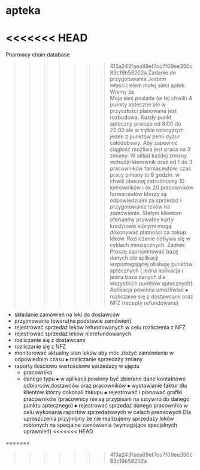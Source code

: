 # apteka
<<<<<<< HEAD
=======
Pharmacy chain database
>>>>>>> 413a243faea89ef7cc7f09ee350c83c19b58202a
Zadanie do przygotowania
Jestem właścicielem małej sieci aptek.  
Wiemy że	
Moja sieć  posiada  (w tej chwili) 4 punkty apteczne ale w przyszłości planowana jest rozbudowa.
Każdy punkt apteczny pracuje od 8:00 do 22:00 ale w trybie rotacyjnym jeden z punktów pełni dyżur całodobowy. Aby zapewnić ciągłość  możliwa jest praca na 3 zmiany. W skład każdej zmiany wchodzi kierownik oraz od 1 do 3 pracowników farmaceutów,  czas pracy zmiany to 8 godzin.
w chwili obecnej zatrudniamy 10 kierowników i ok 20 pracowników farmaceutów którzy są odpowiedzialni za sprzedaż i przygotowanie leków na zamówienie.
Stałym  klientom oferujemy prywatne karty kredytowe którymi mogą dokonywać płatności za zakup leków. Rozliczanie odbywa się w cyklach miesięcznych. 
Zadnie:
Proszę zaprojektować bazę danych dla aplikacji wspomagającej obsługę punktów aptecznych ( jedna aplikacja i jedna baza danych dla wszystkich punktów aptecznych).
Aplikacja powinna umożliwiać
⦁	rozliczanie się z dostawcami oraz NFZ (recepty refundowane)
- składanie zamówień na leki do dostawców 
- przyjmowanie towaru(na podstawie zamówień)
- rejestrować sprzedaż leków refundowanych w celu rozliczenia z NFZ
- rejestrować sprzedaż leków nierefundowanych
- rozliczanie się z dostawcami
- rozliczanie się z NFZ
- monitorować aktualny stan leków aby móc złożyć zamówienie w odpowiednim czasu
⦁	rozliczanie sprzedaży zmiany
- raporty  ilościowo wartościowe sprzedaży w ujęciu
	* pracownika
	* danego typu
⦁	w aplikacji powinny być zbierane dane kontaktowe odbiorców,dostawców oraz  pracowników
⦁	wystawianie faktur dla klientów którzy dokonali zakupu
⦁	rejestrować i planować grafiki pracowników (pracownicy nie są przypisani na sztywno do danego punktu aptecznego)
⦁	rejestrować sprzedaż danego pracownika w celu wykonania raportów sprzedażowych w celach premiowych 
Dla uproszczenia przyjmijmy że nie realizujemy sprzedaży leków robionych na specjalne zamówienia (wymagające specjalnych uprawnień)
<<<<<<< HEAD

=======
>>>>>>> 413a243faea89ef7cc7f09ee350c83c19b58202a
